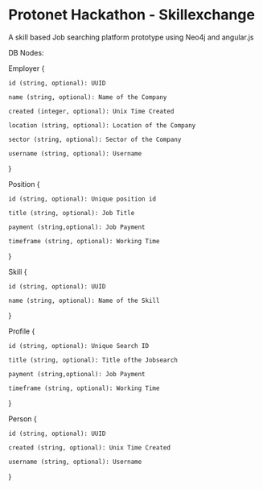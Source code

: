 Protonet Hackathon - Skillexchange
===================================

A skill based Job searching platform prototype using Neo4j and angular.js

DB Nodes:

Employer {

	id (string, optional): UUID

	name (string, optional): Name of the Company

	created (integer, optional): Unix Time Created

	location (string, optional): Location of the Company

	sector (string, optional): Sector of the Company

	username (string, optional): Username

}

Position {

	id (string, optional): Unique position id

	title (string, optional): Job Title

	payment (string,optional): Job Payment

	timeframe (string, optional): Working Time

}

Skill {

	id (string, optional): UUID

	name (string, optional): Name of the Skill

}

Profile {

	id (string, optional): Unique Search ID

	title (string, optional): Title ofthe Jobsearch

	payment (string,optional): Job Payment

	timeframe (string, optional): Working Time

}

Person {

	id (string, optional): UUID

	created (string, optional): Unix Time Created

	username (string, optional): Username

}
